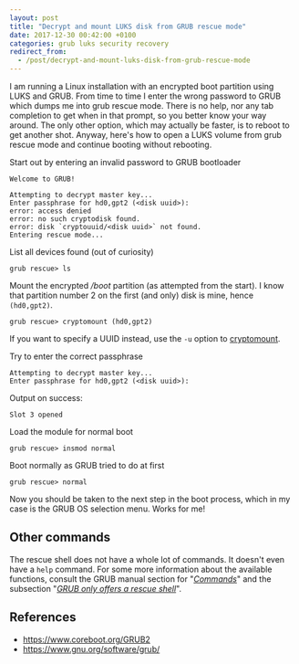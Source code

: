 ```yaml
---
layout: post
title: "Decrypt and mount LUKS disk from GRUB rescue mode"
date: 2017-12-30 00:42:00 +0100
categories: grub luks security recovery
redirect_from:
  - /post/decrypt-and-mount-luks-disk-from-grub-rescue-mode
---
```


I am running a Linux installation with an encrypted boot partition using LUKS and GRUB. From time to time I enter the wrong password to GRUB which dumps me into grub rescue mode. There is no help, nor any tab completion to get when in that prompt, so you better know your way around. The only other option, which may actually be faster, is to reboot to get another shot. Anyway, here's how to open a LUKS volume from grub rescue mode and continue booting without rebooting.

Start out by entering an invalid password to GRUB bootloader

    Welcome to GRUB!

    Attempting to decrypt master key...
    Enter passphrase for hd0,gpt2 (<disk uuid>):
    error: access denied
    error: no such cryptodisk found.
    error: disk `cryptouuid/<disk uuid>` not found.
    Entering rescue mode...

List all devices found (out of curiosity)

    grub rescue> ls

Mount the encrypted */boot* partition (as attempted from the start). I know that partition number 2 on the first (and only) disk is mine, hence `(hd0,gpt2)`.

    grub rescue> cryptomount (hd0,gpt2)

If you want to specify a UUID instead, use the `-u` option to [cryptomount][].

Try to enter the correct passphrase

    Attempting to decrypt master key...
    Enter passphrase for hd0,gpt2 (<disk uuid>):

Output on success:

    Slot 3 opened

Load the module for normal boot

    grub rescue> insmod normal

Boot normally as GRUB tried to do at first

    grub rescue> normal

Now you should be taken to the next step in the boot process, which in my case is the GRUB OS selection menu. Works for me!

## Other commands

The rescue shell does not have a whole lot of commands. It doesn't even have a
`help` command. For some more information about the available functions, consult
the GRUB manual section for "*[Commands][1]*" and
the subsection "*[GRUB only offers a rescue shell][2]*".

## References
- <https://www.coreboot.org/GRUB2>
- <https://www.gnu.org/software/grub/>

[cryptomount]: https://www.gnu.org/software/grub/manual/grub/html_node/cryptomount.html#cryptomount
[1]: https://www.gnu.org/software/grub/manual/grub/html_node/Commands.html#Commands
[2]: https://www.gnu.org/software/grub/manual/grub/html_node/GRUB-only-offers-a-rescue-shell.html#GRUB-only-offers-a-rescue-shell
